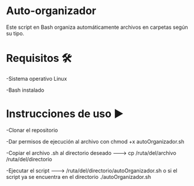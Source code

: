 # Auto-organizador
Este script en Bash organiza automáticamente archivos en carpetas según su tipo.

# Requisitos 🛠
-Sistema operativo Linux

-Bash instalado

# Instrucciones de uso ▶
-Clonar el repositorio

-Dar permisos de ejecución al archivo con chmod +x autoOrganizador.sh

-Copiar el archivo .sh al directorio deseado ---> cp /ruta/del/archivo /ruta/del/directorio

-Ejecutar el script ---> /ruta/del/directorio/autoOrganizador.sh o si el script ya se encuentra en el directorio ./autoOrganizador.sh
